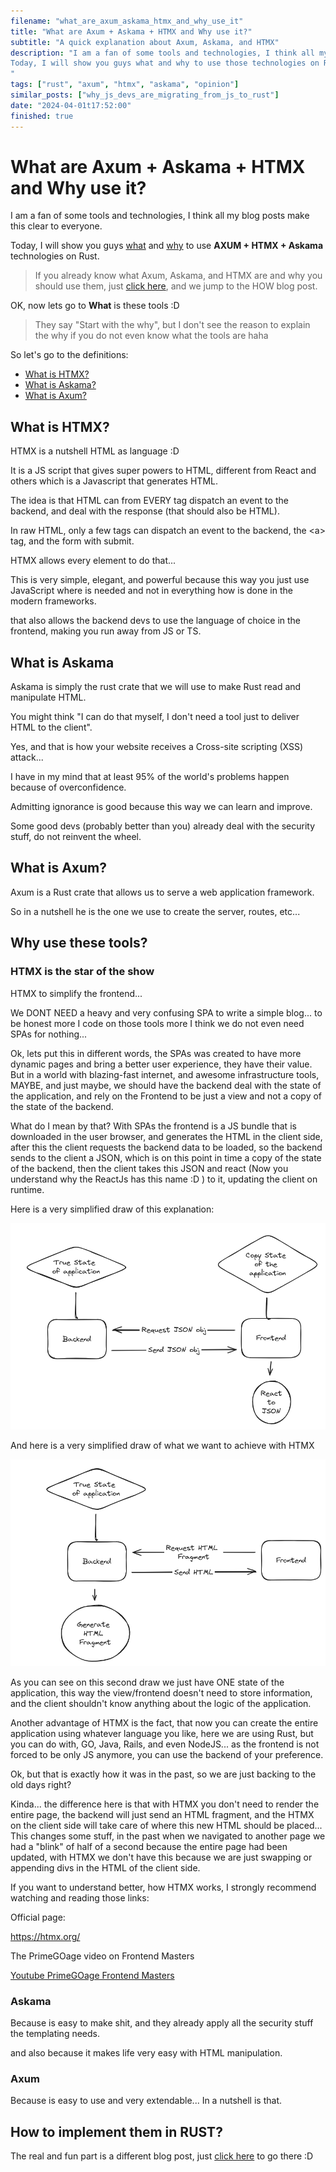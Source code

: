 ```yaml
---
filename: "what_are_axum_askama_htmx_and_why_use_it"
title: "What are Axum + Askama + HTMX and Why use it?"
subtitle: "A quick explanation about Axum, Askama, and HTMX"
description: "I am a fan of some tools and technologies, I think all my blog posts make this clear to everyone.
Today, I will show you guys what and why to use those technologies on Rust.
"
tags: ["rust", "axum", "htmx", "askama", "opinion"]
similar_posts: ["why_js_devs_are_migrating_from_js_to_rust"]
date: "2024-04-01t17:52:00"
finished: true
---
```


# What are Axum + Askama + HTMX and Why use it?

I am a fan of some tools and technologies, I think all my blog posts make this clear to everyone.

Today, I will show you guys [what](#what-is-htmx) and [why](#why-use-these-tools) to use **AXUM + HTMX + Askama** technologies on Rust.

> If you already know what Axum, Askama, and HTMX are and why you should use them, just [click here](/blog/how_use_axum_askama_htmx), and we jump to the HOW blog post.

OK, now lets go to **What** is these tools :D 

> They say "Start with the why", but I don't see the reason to explain the why if you do not even know what the tools are haha

So let's go to the definitions:
- [What is HTMX?](#what-is-htmx)
- [What is Askama?](#what-is-askama)
- [What is Axum?](#what-is-axum)

## <a name="what-is-htmx"></a> What is HTMX?
HTMX is a nutshell HTML as language :D

It is a JS script that gives super powers to HTML, different from React and others which is a Javascript that generates HTML.

The idea is that HTML can from EVERY tag dispatch an event to the backend, and deal with the response (that should also be HTML).

In raw HTML, only a few tags can dispatch an event to the backend, the \<a\> tag, and the form with submit.

HTMX allows every element to do that...

This is very simple, elegant, and powerful because this way you just use JavaScript where is needed and not in everything how is done in the modern frameworks.

that also allows the backend devs to use the language of choice in the frontend, making you run away from JS or TS.

## <a name="what-is-askama"></a> What is Askama
Askama is simply the rust crate that we will use to make Rust read and manipulate HTML.

You might think "I can do that myself, I don't need a tool just to deliver HTML to the client".

Yes, and that is how your website receives a Cross-site scripting (XSS) attack...

I have in my mind that at least 95% of the world's problems happen because of overconfidence.

Admitting ignorance is good because this way we can learn and improve.

Some good devs (probably better than you) already deal with the security stuff, do not reinvent the wheel.

## <a name="what-is-axum"></a> What is Axum?
Axum is a Rust crate that allows us to serve a web application framework.

So in a nutshell he is the one we use to create the server, routes, etc...

## <a name="why-use-these-tools"></a> Why use these tools?

### HTMX is the star of the show

HTMX to simplify the frontend...

We DONT NEED a heavy and very confusing SPA to write a simple blog... to be honest more I code on those tools more I think we do not even need SPAs for nothing...

Ok, lets put this in different words, the SPAs was created to have more dynamic pages and bring a better user experience, they have their value. But in a world with blazing-fast internet, and awesome infrastructure tools, MAYBE, and just maybe, we should have the backend deal with the state of the application, and rely on the Frontend to be just a view and not a copy of the state of the backend.

What do I mean by that? With SPAs the frontend is a JS bundle that is downloaded in the user browser, and generates the HTML in the client side, after this the client requests the backend data to be loaded, so the backend sends to the client a JSON, which is on this point in time a copy of the state of the backend, then the client takes this JSON and react (Now you understand why the ReactJs has this name :D ) to it, updating the client on runtime. 

Here is a very simplified draw of this explanation: 

![spa exemple](/assets/spa_draw_exemple.png)

And here is a very simplified draw of what we want to achieve with HTMX

![htmx exemple](/assets/htmx_exemple.png)

As you can see on this second draw we just have ONE state of the application, this way the view/frontend doesn't need to store information, and the client shouldn't know anything about the logic of the application.

Another advantage of HTMX is the fact, that now you can create the entire application using whatever language you like, here we are using Rust, but you can do with, GO, Java, Rails, and even NodeJS... as the frontend is not forced to be only JS anymore, you can use the backend of your preference.

Ok, but that is exactly how it was in the past, so we are just backing to the old days right?

Kinda... the difference here is that with HTMX you don't need to render the entire page, the backend will just send an HTML fragment, and the HTMX on the client side will take care of where this new HTML should be placed... This changes some stuff, in the past when we navigated to another page we had a "blink" of half of a second because the entire page had been updated, with HTMX we don't have this because we are just swapping or appending divs in the HTML of the client side.

If you want to understand better, how HTMX works, I strongly recommend watching and reading those links:

Official page:

<a href="https://htmx.org/" target="_blank">https://htmx.org/</a>

The PrimeGOage video on Frontend Masters


<a href="https://www.youtube.com/watch?v=SZ0nR3QHebM" target="_blank">
Youtube PrimeGOage Frontend Masters
</a>

### Askama
Because is easy to make shit, and they already apply all the security stuff the templating needs.

and also because it makes life very easy with HTML manipulation.

### Axum
Because is easy to use and very extendable... In a nutshell is that.

## How to implement them in RUST?

The real and fun part is a different blog post, just [click here](/blog/how_use_axum_askama_htmx) to go there :D




